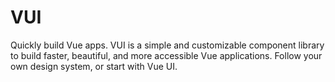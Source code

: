# VUI
Quickly build Vue apps. VUI is a simple and customizable component library to build faster, beautiful, and more accessible Vue applications. Follow your own design system, or start with Vue UI.

